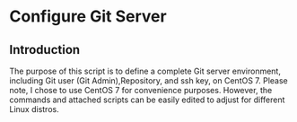 # Configure Git Server
## Introduction 
The purpose of this script is to define a complete Git server environment, including Git user (Git Admin),Repository, and ssh key, on CentOS 7.
Please note, I chose to use CentOS 7 for convenience purposes. However, the commands and attached scripts can be easily edited to adjust for different Linux distros.
